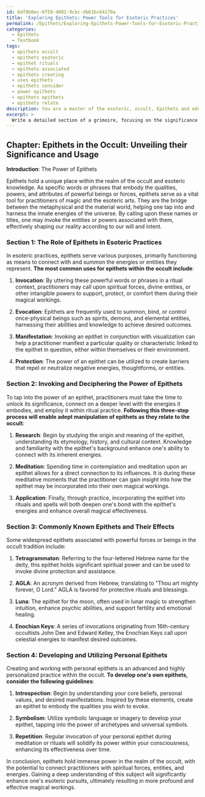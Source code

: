```yaml
---
id: 6df8b0ec-6f59-4002-9cbc-db61bc64179a
title: 'Exploring Epithets: Power Tools for Esoteric Practices'
permalink: /Epithets/Exploring-Epithets-Power-Tools-for-Esoteric-Practices/
categories:
  - Epithets
  - Textbook
tags:
  - epithets occult
  - epithets esoteric
  - epithet rituals
  - epithets associated
  - epithets creating
  - uses epithets
  - epithets consider
  - power epithets
  - epithets epithets
  - epithets relate
description: You are a master of the esoteric, occult, Epithets and education, you have written many textbooks on the subject in ways that provide students with rich and deep understanding of the subject. You are being asked to write textbook-like sections on a topic and you do it with full context, explainability, and reliability in accuracy to the true facts of the topic at hand, in a textbook style that a student would easily be able to learn from, in a rich, engaging, and contextual way. Always include relevant context (such as formulas and history), related concepts, and in a way that someone can gain deep insights from.
excerpt: > 
  Write a detailed section of a grimoire, focusing on the significance and usage of epithets within the occult, for a student who wishes to gain a deep understanding of this topic. Include an overview of the role epithets play in esoteric practices, the process of invoking and deciphering the power of epithets, specific examples of widely-known epithets and their effects, as well as guidelines for developing and utilizing one's own unique epithets in ritual and magical work.
---
```

## Chapter: Epithets in the Occult: Unveiling their Significance and Usage

**Introduction**: The Power of Epithets

Epithets hold a unique place within the realm of the occult and esoteric knowledge. As specific words or phrases that embody the qualities, powers, and attributes of powerful beings or forces, epithets serve as a vital tool for practitioners of magic and the esoteric arts. They are the bridge between the metaphysical and the material world, helping one tap into and harness the innate energies of the universe. By calling upon these names or titles, one may invoke the entities or powers associated with them, effectively shaping our reality according to our will and intent.

### Section 1: The Role of Epithets in Esoteric Practices

In esoteric practices, epithets serve various purposes, primarily functioning as means to connect with and summon the energies or entities they represent. **The most common uses for epithets within the occult include**:

1. **Invocation**: By uttering these powerful words or phrases in a ritual context, practitioners may call upon spiritual forces, divine entities, or other intangible powers to support, protect, or comfort them during their magical workings.

2. **Evocation**: Epithets are frequently used to summon, bind, or control once-physical beings such as spirits, demons, and elemental entities, harnessing their abilities and knowledge to achieve desired outcomes.

3. **Manifestation**: Invoking an epithet in conjunction with visualization can help a practitioner manifest a particular quality or characteristic linked to the epithet in question, either within themselves or their environment.

4. **Protection**: The power of an epithet can be utilized to create barriers that repel or neutralize negative energies, thoughtforms, or entities.

### Section 2: Invoking and Deciphering the Power of Epithets

To tap into the power of an epithet, practitioners must take the time to unlock its significance, connect on a deeper level with the energies it embodies, and employ it within ritual practice. **Following this three-step process will enable adept manipulation of epithets as they relate to the occult**:

1. **Research**: Begin by studying the origin and meaning of the epithet, understanding its etymology, history, and cultural context. Knowledge and familiarity with the epithet's background enhance one's ability to connect with its inherent energies.

2. **Meditation**: Spending time in contemplation and meditation upon an epithet allows for a direct connection to its influences. It is during these meditative moments that the practitioner can gain insight into how the epithet may be incorporated into their own magical workings.

3. **Application**: Finally, through practice, incorporating the epithet into rituals and spells will both deepen one's bond with the epithet's energies and enhance overall magical effectiveness.

### Section 3: Commonly Known Epithets and Their Effects

Some widespread epithets associated with powerful forces or beings in the occult tradition include:

1. **Tetragrammaton**: Referring to the four-lettered Hebrew name for the deity, this epithet holds significant spiritual power and can be used to invoke divine protection and assistance.

2. **AGLA**: An acronym derived from Hebrew, translating to "Thou art mighty forever, O Lord." AGLA is favored for protective rituals and blessings.

3. **Luna**: The epithet for the moon, often used in lunar magic to strengthen intuition, enhance psychic abilities, and support fertility and emotional healing.

4. **Enochian Keys**: A series of invocations originating from 16th-century occultists John Dee and Edward Kelley, the Enochian Keys call upon celestial energies to manifest desired outcomes.

### Section 4: Developing and Utilizing Personal Epithets

Creating and working with personal epithets is an advanced and highly personalized practice within the occult. **To develop one's own epithets, consider the following guidelines**:

1. **Introspection**: Begin by understanding your core beliefs, personal values, and desired manifestations. Inspired by these elements, create an epithet to embody the qualities you wish to evoke.

2. **Symbolism**: Utilize symbolic language or imagery to develop your epithet, tapping into the power of archetypes and universal symbols.

3. **Repetition**: Regular invocation of your personal epithet during meditation or rituals will solidify its power within your consciousness, enhancing its effectiveness over time.

In conclusion, epithets hold immense power in the realm of the occult, with the potential to connect practitioners with spiritual forces, entities, and energies. Gaining a deep understanding of this subject will significantly enhance one's esoteric pursuits, ultimately resulting in more profound and effective magical workings.
